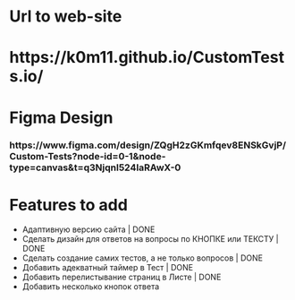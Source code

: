 <h1>Url to web-site<h1
<h3> https://k0m11.github.io/CustomTests.io/
</h3>
<h1>
  Figma Design
</h1>
<h3> https://www.figma.com/design/ZQgH2zGKmfqev8ENSkGvjP/Custom-Tests?node-id=0-1&node-type=canvas&t=q3Njqnl524IaRAwX-0
</h3>

<h1>Features to add</h1>
<ul>
  <li>Адаптивную версию сайта | DONE</li>
  <li>Сделать дизайн для ответов на вопросы по КНОПКЕ или ТЕКСТУ | DONE</li>
  <li>Сделать создание самих тестов, а не только вопросов | DONE</li>
  <li>Добавить адекватный таймер в Тест | DONE</li>
  <li>Добавить перелистывание страниц в Листе | DONE</li>
  <li>Добавить несколько кнопок ответа</li>
</ul>
